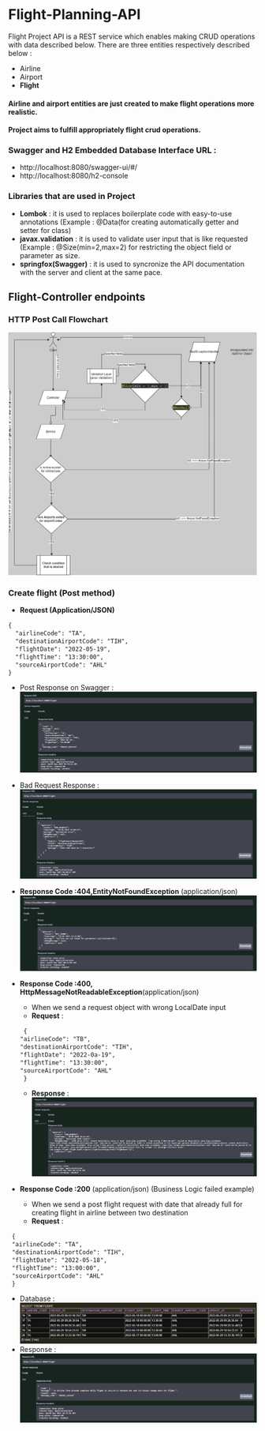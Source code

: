 # Flight-Planning-API

Flight Project API is a REST service which enables making CRUD operations with data described below.
There are three entities respectively described below :
- Airline 
- Airport
- **Flight** <br/>

#### Airline and airport entities are just created to make flight operations more realistic.
#### Project aims to  fulfill appropriately flight crud operations.
### Swagger and H2 Embedded Database Interface URL :
- http://localhost:8080/swagger-ui/#/
- http://localhost:8080/h2-console

### Libraries that are used in Project 
- **Lombok** : it is used to replaces boilerplate code with easy-to-use annotations (Example : @Data(for creating automatically getter and setter for class)
- **javax.validation** : it is used to validate user input that is like requested (Example : @Size(min=2,max=2) for restricting the object field or parameter as size.
- **springfox(Swagger)** : it is used to syncronize the API documentation with the server and client at the same pace.

## Flight-Controller endpoints

### HTTP Post Call Flowchart
![Flowchart](./image/PostFlowchart.png)
### Create flight (Post method) 
 - **Request (Application/JSON)**
```
{
  "airlineCode": "TA",
  "destinationAirportCode": "TIH",
  "flightDate": "2022-05-19",
  "flightTime": "13:30:00",
  "sourceAirportCode": "AHL"
}
```
 -  Post Response on Swagger :
![Swagger POST](./image/postResponse.png)

- Bad Request Response :
![Swagger POST](./image/badRequest.png)

- **Response Code :404,EntityNotFoundException** (application/json)
![Swagger POST](./image/404status.png)

- **Response Code :400, HttpMessageNotReadableException**(application/json)<br />
  - When we send a request object with wrong LocalDate input
  - **Request** :
  ```
   {
  "airlineCode": "TB",
  "destinationAirportCode": "TIH",
  "flightDate": "2022-0a-19",
  "flightTime": "13:30:00",
  "sourceAirportCode": "AHL"
   }
   ```
  -  **Response** : 
 ![Swagger POST](./image/404NotReadable.png)
 - **Response Code :200** (application/json) (Business Logic failed example)
   - When we send a post flight request with date that already full for creating flight in airline between two destination
   - **Request** :
  ```
   {
   "airlineCode": "TA",
   "destinationAirportCode": "TIH",
   "flightDate": "2022-05-18",
   "flightTime": "13:00:00",
   "sourceAirportCode": "AHL"
   }
  ```
  - Database :
  ![Swagger POST](./image/flightDb.png)
  - Response :
  ![Swagger POST](./image/200businessLogic.png)
 

